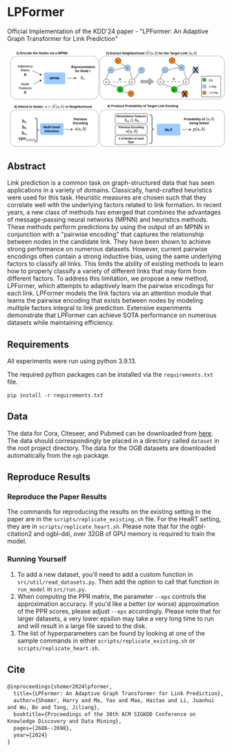 # LPFormer

Official Implementation of the KDD'24 paper - "LPFormer: An Adaptive Graph Transformer for Link Prediction"

![Framework](https://raw.githubusercontent.com/HarryShomer/LPFormer/master/LPFormer-Framework.png)

## Abstract
 
Link prediction is a common task on graph-structured data that has seen applications in a variety of domains. Classically, hand-crafted heuristics were used for this task. Heuristic measures are chosen such that they correlate well with the underlying factors related to link formation. In recent years, a new class of methods has emerged that combines the advantages of message-passing neural networks (MPNN) and heuristics methods. These methods perform predictions by using the output of an MPNN in conjunction with a "pairwise encoding" that captures the relationship between nodes in the candidate link. They have been shown to achieve strong performance on numerous datasets. However, current pairwise encodings often contain a strong  inductive bias, using the same underlying factors to classify all links. This limits the ability of existing methods to learn how to properly classify a variety of different links that may form from different factors. To address this limitation, we propose a new method, LPFormer, which attempts to adaptively learn the pairwise encodings for each link. LPFormer models the link factors via an attention module that learns the pairwise encoding that exists between nodes by modeling multiple factors integral to link prediction. Extensive experiments demonstrate that LPFormer can achieve SOTA performance on numerous datasets while maintaining efficiency.


## Requirements

All experiments were run using python 3.9.13.

The required python packages can be installed via the  `requirements.txt` file.
```
pip install -r requirements.txt 
```

## Data

The data for Cora, Citeseer, and Pubmed can be downloaded from [here](https://github.com/Juanhui28/HeaRT#download-data). The data should correspondingly be placed in a directory called `dataset` in the root project directory. The data for the OGB datasets are downloaded automatically from the `ogb` package.

## Reproduce Results


<!-- ### Compute PPR Matrices

Before being able to reproduce the results, you must calculate the PPR matrices for each dataset. This can be done for each dataset by running:
```
bash scripts/calc_ppr_matrices.sh
```
The parameter `--eps` controls the approximation accuracy. If you'd like a better (or worse) approximation of the PPR scores, please adjust `--eps` accordingly. Please note that for larger datasets, a very lower epsilon may take a very long time to run and will result in a large file saved to the disk. -->


### Reproduce the Paper Results

The commands for reproducing the results on the existing setting in the paper are in the `scripts/replicate_existing.sh` file. For the HeaRT setting, they are in `scripts/replicate_heart.sh`. Please note that for the ogbl-citation2 and ogbl-ddi, over 32GB of GPU memory is required to train the model.  


### Running Yourself

1. To add a new dataset, you'll need to add a custom function in `src/util/read_datasets.py`. Then add the option to call that function in `run_model` in `src/run.py`.
2. When computing the PPR matrix, the parameter `--eps` controls the approximation accuracy. If you'd like a better (or worse) approximation of the PPR scores, please adjust `--eps` accordingly. Please note that for larger datasets, a very lower epsilon may take a very long time to run and will result in a large file saved to the disk.
3. The list of hyperparameters can be found by looking at one of the sample commands in either `scripts/replicate_existing.sh` or `scripts/replicate_heart.sh`.


## Cite
```
@inproceedings{shomer2024lpformer,
  title={LPFormer: An Adaptive Graph Transformer for Link Prediction},
  author={Shomer, Harry and Ma, Yao and Mao, Haitao and Li, Juanhui and Wu, Bo and Tang, Jiliang},
  booktitle={Proceedings of the 30th ACM SIGKDD Conference on Knowledge Discovery and Data Mining},
  pages={2686--2698},
  year={2024}
}
```

